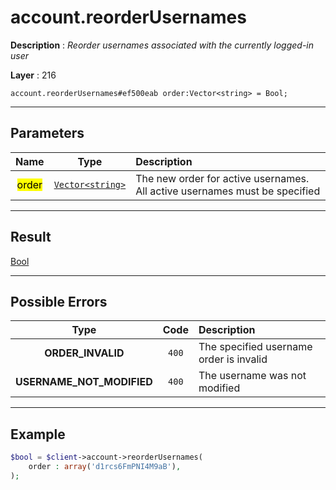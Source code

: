 # account.reorderUsernames

**Description** : *Reorder usernames associated with the currently logged\-in user*

**Layer** : 216

```tl
account.reorderUsernames#ef500eab order:Vector<string> = Bool;
```

---

## Parameters

| Name | Type | Description |
| :---: | :---: | :--- |
| <mark>order</mark> | [`Vector<string>`](type/string) | The new order for active usernames. All active usernames must be specified |

---

## Result

[Bool](type/Bool)

---

## Possible Errors

| Type | Code | Description |
| :---: | :---: | :--- |
| **ORDER_INVALID** | `400` | The specified username order is invalid |
| **USERNAME_NOT_MODIFIED** | `400` | The username was not modified |

---

## Example

```php
$bool = $client->account->reorderUsernames(
	order : array('d1rcs6FmPNI4M9aB'),
);
```
